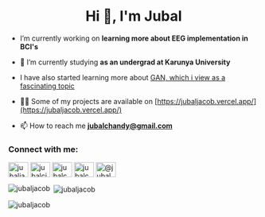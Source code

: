 <h1 align="center">Hi 👋, I'm Jubal</h1>


- I’m currently working on **learning more about EEG implementation in BCI's**

- 🌱 I’m currently studying **as an undergrad at Karunya University**

- I have also started learning more about [GAN, which i view as a fascinating topic](https://github.com/jubaljacob/GAN/tree/main)

- 👨‍💻 Some of my projects are available on [https://jubaljacob.vercel.app/](https://jubaljacob.vercel.app/)

- 📫 How to reach me **jubalchandy@gmail.com**

<h3 align="left">Connect with me:</h3>
<p align="left">
<a href="https://linkedin.com/in/jubaljacob" target="blank"><img align="center" src="https://raw.githubusercontent.com/rahuldkjain/github-profile-readme-generator/master/src/images/icons/Social/linked-in-alt.svg" alt="jubaljacob" height="30" width="40" /></a>
<a href="https://kaggle.com/jubalcjacob" target="blank"><img align="center" src="https://raw.githubusercontent.com/rahuldkjain/github-profile-readme-generator/master/src/images/icons/Social/kaggle.svg" alt="jubalcjacob" height="30" width="40" /></a>
<a href="https://www.hackerrank.com/jubalchandyjacob" target="blank"><img align="center" src="https://raw.githubusercontent.com/rahuldkjain/github-profile-readme-generator/master/src/images/icons/Social/hackerrank.svg" alt="jubalchandyjacob" height="30" width="40" /></a>
<a href="https://www.leetcode.com/jubalchandyjacob" target="blank"><img align="center" src="https://raw.githubusercontent.com/rahuldkjain/github-profile-readme-generator/master/src/images/icons/Social/leet-code.svg" alt="jubalchandyjacob" height="30" width="40" /></a>
<a href="https://www.hackerearth.com/@jubalchandyjacob" target="blank"><img align="center" src="https://raw.githubusercontent.com/rahuldkjain/github-profile-readme-generator/master/src/images/icons/Social/hackerearth.svg" alt="@jubalchandyjacob" height="30" width="40" /></a>
</p>



<p><img align="left" src="https://github-readme-stats.vercel.app/api/top-langs?username=jubaljacob&show_icons=true&locale=en&layout=compact" alt="jubaljacob" /></p>

<p>&nbsp;<img align="center" src="https://github-readme-stats.vercel.app/api?username=jubaljacob&show_icons=true&locale=en" alt="jubaljacob" /></p>

<p><img align="center" src="https://github-readme-streak-stats.herokuapp.com/?user=jubaljacob&" alt="jubaljacob" /></p>


